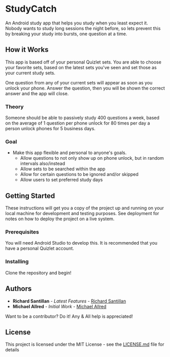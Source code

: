# StudyCatch

An Android study app that helps you study when you least expect it.
Nobody wants to study long sessions the night before, so lets prevent this by breaking your study into bursts, one question at a time.

## How it Works

This app is based off of your personal Quizlet sets. You are able to choose your favorite sets, based on the latest sets you've seen 
and set those as your current study sets.

One question from any of your current sets will appear as soon as you unlock your phone. Answer the question, then you will be 
shown the correct answer and the app will close. 

### Theory

Someone should be able to passively study 400 questions a week, based on the average of 1 question per phone unlock for 80 times per day a person unlock phones for 5 business days.

### Goal

* Make this app flexible and personal to anyone's goals. 
  * Allow questions to not only show up on phone unlock, but in random intervals also/instead
  * Allow sets to be searched within the app
  * Allow for certain questions to be ignored and/or skipped
  * Allow users to set preferred study days

## Getting Started

These instructions will get you a copy of the project up and running on your local machine for development and testing purposes. 
See deployment for notes on how to deploy the project on a live system.

### Prerequisites

You will need Android Studio to develop this.
It is recommended that you have a personal Quizlet account.

### Installing

Clone the repository and begin!

## Authors

* **Richard Santillan** - *Latest Features* - [Richard Santillan](https://github.com/RichardSantillan)
* **Michael Allred** - *Initial Work* - [Michael Allred](https://github.com/xMallred)

Want to be a contributor? Do it! 
Any & All help is appreciated!

## License

This project is licensed under the MIT License - see the [LICENSE.md](LICENSE.md) file for details
